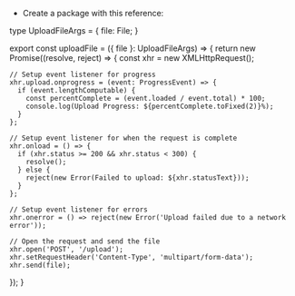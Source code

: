 - Create a package with this reference:

type UploadFileArgs = {
    file: File;
}

export const uploadFile = ({ file }: UploadFileArgs) => {
  return new Promise<void>((resolve, reject) => {
    const xhr = new XMLHttpRequest();

    // Setup event listener for progress
    xhr.upload.onprogress = (event: ProgressEvent) => {
      if (event.lengthComputable) {
        const percentComplete = (event.loaded / event.total) * 100;
        console.log(Upload Progress: ${percentComplete.toFixed(2)}%);
      }
    };

    // Setup event listener for when the request is complete
    xhr.onload = () => {
      if (xhr.status >= 200 && xhr.status < 300) {
        resolve();
      } else {
        reject(new Error(Failed to upload: ${xhr.statusText}));
      }
    };

    // Setup event listener for errors
    xhr.onerror = () => reject(new Error('Upload failed due to a network error'));

    // Open the request and send the file
    xhr.open('POST', '/upload');
    xhr.setRequestHeader('Content-Type', 'multipart/form-data');
    xhr.send(file);
  });
}
